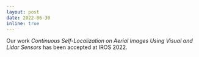 ```yaml
---
layout: post
date: 2022-06-30
inline: true
---
```


Our work *Continuous Self-Localization on Aerial Images Using Visual and Lidar Sensors* has been accepted at IROS 2022.
